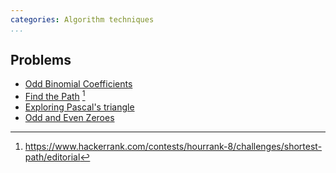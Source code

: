 ```yaml
---
categories: Algorithm techniques
...
```


## Problems
* [Odd Binomial Coefficients](https://open.kattis.com/problems/oddbinom)
* [Find the Path](https://www.hackerrank.com/contests/hourrank-8/challenges/shortest-path) [^1]
* [Exploring Pascal's triangle](https://projecteuler.net/problem=148)
* [Odd and Even Zeroes](https://open.kattis.com/problems/oddandevenzeroes)

[^1]: <https://www.hackerrank.com/contests/hourrank-8/challenges/shortest-path/editorial>